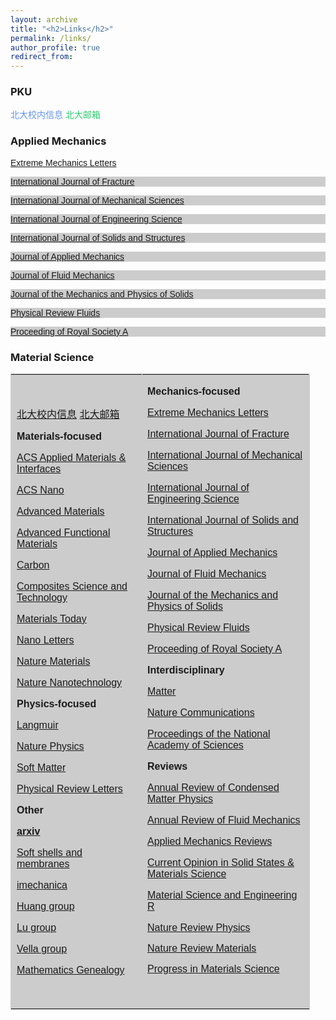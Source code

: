 ```yaml
---
layout: archive
title: "<h2>Links</h2>"
permalink: /links/
author_profile: true
redirect_from: 
---
```

<h3>PKU</h3>
<p style="text-align:left;"> <a href="https://portal.pku.edu.cn/portal2017/#/bizCenter?rand=0.22178454592736918" style="text-decoration:none;color:#6495ED;">北大校内信息</a> <a href="https://mail.pku.edu.cn/" style="text-decoration:none;color:#2ECC71;">北大邮箱</span></a>
</p>

<h3>Applied Mechanics</h3>
<p style="text-align:left;">
						<a href="https://www.sciencedirect.com/journal/extreme-mechanics-letters" target="_blank"><span style="font-family:Arial;">Extreme Mechanics Letters</span></a> 
					</p>
					<p style="text-align:left;background-color:#CCCCCC;">
						<a href="https://www.springer.com/journal/10704" target="_blank"><span style="font-family:Arial;">International Journal of Fracture</span></a> 
					</p>
					<p style="text-align:left;background-color:#CCCCCC;">
						<a href="https://www.journals.elsevier.com/international-journal-of-mechanical-sciences" target="_blank"><span style="font-family:Arial;">International Journal of Mechanical Sciences</span></a> 
					</p>
					<p style="text-align:left;background-color:#CCCCCC;">
						<a href="https://www.journals.elsevier.com/international-journal-of-engineering-science" target="_blank"><span style="font-family:Arial;">International Journal of Engineering Science</span></a> 
					</p>
					<p style="text-align:left;background-color:#CCCCCC;">
						<a href="https://www.journals.elsevier.com/international-journal-of-solids-and-structures" target="_blank"><span style="font-family:Arial;">International Journal of Solids and Structures</span></a> 
					</p>
					<p style="text-align:left;background-color:#CCCCCC;">
						<a href="https://asmedigitalcollection.asme.org/appliedmechanics" target="_blank"><span style="font-family:Arial;">Journal of Applied Mechanics</span></a> 
					</p>
					<p style="text-align:left;background-color:#CCCCCC;">
						<a href="https://www.cambridge.org/core/journals/journal-of-fluid-mechanics" target="_blank"><span style="font-family:Arial;">Journal of Fluid Mechanics</span></a><span style="font-family:&quot;line-height:1;"></span> 
					</p>
					<p style="text-align:left;background-color:#CCCCCC;">
						<a href="https://www.journals.elsevier.com/journal-of-the-mechanics-and-physics-of-solids" target="_blank"><span style="font-family:Arial;">Journal of the Mechanics and Physics of Solids</span></a> 
					</p>
					<p style="text-align:left;background-color:#CCCCCC;">
						<a href="https://journals.aps.org/prfluids/" target="_blank"><span style="font-family:Arial;">Physical Review Fluids</span></a> 
					</p>
					<p style="text-align:left;background-color:#CCCCCC;">
						<a href="https://royalsocietypublishing.org/journal/rspa" target="_blank"><span style="font-family:Arial;">Proceeding of Royal Society A</span></a> 
					</p>

<h3>Material Science</h3>

<p>
	<span style="font-family:Courier New;"> 
	<table style="width:95%;background-color:#CCCCCC;" cellpadding="2" cellspacing="0" border="1" bordercolor="#CCCCCC">
		<tbody>
			<tr>
				<td>
					<p style="text-align:left;">
						<span style="font-family:&quot;line-height:1;"><a href="https://portal.pku.edu.cn/portal2017/#/bizCenter?rand=0.22178454592736918" target="_blank"><span style="font-family:Arial;">北大校内信息</span></a><span style="font-family:Arial;">&nbsp;</span><a href="https://mail.pku.edu.cn/" target="_blank"><span style="font-family:Arial;">北大邮箱</span></a></span> 
					</p>
					<p style="text-align:left;">
						<strong><span style="font-family:Arial;">Materials-focused</span></strong> 
					</p>
					<p style="text-align:left;">
						<span style="font-family:&quot;"><a href="https://pubs.acs.org/journal/aamick" target="_blank"><span style="font-family:&quot;"><span style="font-family:Arial;">ACS Applied Materi</span><span style="font-family:Arial;">als &amp; Interfaces</span></span></a></span> 
					</p>
					<p style="text-align:left;">
						<a href="https://pubs.acs.org/journal/ancac3" target="_blank"><span style="font-family:Arial;">ACS Nano</span></a> 
					</p>
					<p style="text-align:left;">
						<a href="https://onlinelibrary.wiley.com/journal/15214095" target="_blank"><span style="font-family:Arial;">Advanced Materials</span></a> 
					</p>
					<p style="text-align:left;">
						<a href="https://onlinelibrary.wiley.com/toc/16163028/28/12" target="_blank"><span style="font-family:Arial;">Advanced Functional Materials</span></a> 
					</p>
					<p style="text-align:left;">
						<a href="https://www.journals.elsevier.com/carbon" target="_blank"><span style="font-family:Arial;">Carbon</span></a> 
					</p>
					<p style="text-align:left;">
						<a href="https://www.journals.elsevier.com/composites-science-and-technology" target="_blank"><span style="font-family:Arial;">Composites Science and Technology</span></a> 
					</p>
					<p style="text-align:left;">
						<a href="https://www.journals.elsevier.com/materials-today" target="_blank"><span style="font-family:Arial;">Materials Today</span></a> 
					</p>
					<p style="text-align:left;">
						<a href="https://pubs.acs.org/journal/nalefd" target="_blank"><span style="font-family:Arial;">Nano Letters</span></a><span style="font-family:Arial;">&nbsp;&nbsp;</span> 
					</p>
					<p style="text-align:left;">
						<span style="font-family:&quot;"><a href="https://www.nature.com/nmat/" target="_blank"><span style="font-family:Arial;">Nature Materials</span></a></span> 
					</p>
					<p style="text-align:left;">
						<span style="font-family:&quot;"><a href="https://www.nature.com/nnano/" target="_blank"><span style="font-family:Arial;">Nature Nanotechnology</span></a></span> 
					</p>
					<p style="text-align:left;">
						<span style="font-family:Arial;"><strong>Physics-focused</strong></span> 
					</p>
					<p style="text-align:left;">
						<a href="https://pubs.acs.org/journal/langd5" target="_blank"><span style="font-family:Arial;">Langmuir</span></a> 
					</p>
					<p style="text-align:left;">
						<a href="https://www.nature.com/nphys/" target="_blank"><span style="font-family:Arial;">Nature Physics</span></a> 
					</p>
					<p style="text-align:left;">
						<a href="https://pubs.rsc.org/en/journals/journalissues/sm#!recentarticles" target="_blank"><span style="font-family:Arial;">Soft Matter</span></a> 
					</p>
<span style="font-family:Courier New;"></span> 
					<p style="text-align:left;">
						<a href="https://journals.aps.org/prl/" target="_blank"><span style="font-family:Arial;">Physical Review Letters</span></a> 
					</p>
					<p style="text-align:left;">
						<b><span style="font-family:Arial;">Other</span></b> 
					</p>
					<p style="text-align:left;">
						<a href="https://arxiv.org/list/cond-mat/new" target="_blank"><span style="font-family:Arial;"><strong>arxiv</strong></span></a> 
					</p>
					<p style="text-align:left;">
						<a href="https://shellbuckling.com/presentations/softShellsMembranes/index.html" target="_blank"><span style="font-family:Arial;">Soft shells and membranes</span></a> 
					</p>
					<p style="text-align:left;">
						<a href="http://imechanica.org/" target="_blank"><span style="font-family:Arial;">imechanica</span></a><span style="font-family:&quot;line-height:1;"></span> 
					</p>
					<p style="text-align:left;">
						<a href="https://sites.utexas.edu/ruihuang/" target="_blank"><span style="font-family:Arial;">Huang gr</span><span style="font-family:Arial;">ou</span><span style="font-family:Arial;">p</span></a> 
					</p>
					<p style="text-align:left;">
						<a href="https://sites.utexas.edu/nanshulu/" target="_blank"><span style="font-family:Arial;">Lu group</span></a> 
					</p>
					<p style="text-align:left;">
						<a href="https://people.maths.ox.ac.uk/vella/" target="_blank"><span style="font-family:Arial;">Vella group</span></a> 
					</p>
					<p style="text-align:left;">
						<a href="https://www.mathgenealogy.org/id.php?id=269836" target="_blank"><span style="font-family:Arial;">Mathematics Genealogy</span></a> 
					</p>
				</td>
				<td>
					<p style="text-align:left;">
						<a href="https://arxiv.org/list/cond-mat/new" target="_blank"><span style="font-family:&quot;"></span></a><strong><span style="font-family:Arial;">Mechanics-focused</span></strong> 
					</p>
					<p style="text-align:left;">
						<a href="https://www.sciencedirect.com/journal/extreme-mechanics-letters" target="_blank"><span style="font-family:Arial;">Extreme Mechanics Letters</span></a> 
					</p>
					<p style="text-align:left;background-color:#CCCCCC;">
						<a href="https://www.springer.com/journal/10704" target="_blank"><span style="font-family:Arial;">International Journal of Fracture</span></a> 
					</p>
					<p style="text-align:left;background-color:#CCCCCC;">
						<a href="https://www.journals.elsevier.com/international-journal-of-mechanical-sciences" target="_blank"><span style="font-family:Arial;">International Journal of Mechanical Sciences</span></a> 
					</p>
					<p style="text-align:left;background-color:#CCCCCC;">
						<a href="https://www.journals.elsevier.com/international-journal-of-engineering-science" target="_blank"><span style="font-family:Arial;">International Journal of Engineering Science</span></a> 
					</p>
					<p style="text-align:left;background-color:#CCCCCC;">
						<a href="https://www.journals.elsevier.com/international-journal-of-solids-and-structures" target="_blank"><span style="font-family:Arial;">International Journal of Solids and Structures</span></a> 
					</p>
					<p style="text-align:left;background-color:#CCCCCC;">
						<a href="https://asmedigitalcollection.asme.org/appliedmechanics" target="_blank"><span style="font-family:Arial;">Journal of Applied Mechanics</span></a> 
					</p>
					<p style="text-align:left;background-color:#CCCCCC;">
						<a href="https://www.cambridge.org/core/journals/journal-of-fluid-mechanics" target="_blank"><span style="font-family:Arial;">Journal of Fluid Mechanics</span></a><span style="font-family:&quot;line-height:1;"></span> 
					</p>
					<p style="text-align:left;background-color:#CCCCCC;">
						<a href="https://www.journals.elsevier.com/journal-of-the-mechanics-and-physics-of-solids" target="_blank"><span style="font-family:Arial;">Journal of the Mechanics and Physics of Solids</span></a> 
					</p>
					<p style="text-align:left;background-color:#CCCCCC;">
						<a href="https://journals.aps.org/prfluids/" target="_blank"><span style="font-family:Arial;">Physical Review Fluids</span></a> 
					</p>
					<p style="text-align:left;background-color:#CCCCCC;">
						<a href="https://royalsocietypublishing.org/journal/rspa" target="_blank"><span style="font-family:Arial;">Proceeding of Royal Society A</span></a> 
					</p>
					<p style="text-align:left;background-color:#CCCCCC;">
						<strong><span style="font-family:Arial;">Interdisciplinary</span></strong> 
					</p>
					<p style="text-align:left;background-color:#CCCCCC;">
						<a href="https://www.cell.com/matter/newarticles" target="_blank"><span style="font-family:Arial;">Matter</span></a><span style="font-family:Times New Roman;"></span> 
					</p>
					<p style="text-align:left;background-color:#CCCCCC;">
						<a href="https://www.nature.com/ncomms/" target="_blank"><span style="font-family:Arial;">Nature Communications</span></a> 
					</p>
					<p style="text-align:left;background-color:#CCCCCC;">
						<a href="https://www.pnas.org/" target="_blank"><span style="font-family:Arial;">Proceedings of the National Academy of Sciences</span></a> 
					</p>
					<p style="text-align:left;background-color:#CCCCCC;">
						<strong><span style="font-family:Arial;">Reviews</span></strong> 
					</p>
					<p style="text-align:left;background-color:#CCCCCC;">
						<a href="https://www.annualreviews.org/journal/conmatphys" target="_blank"><span style="font-family:Arial;">Annual Review of Condensed Matter Physics</span></a> 
					</p>
					<p style="text-align:left;background-color:#CCCCCC;">
						<span style="background-color:#CCCCCC;"><a href="https://www.annualreviews.org/journal/fluid" target="_blank"><span style="font-family:Arial;">Annual Review of Fluid Mechanics</span></a></span><span style="font-family:Times New Roman;"></span> 
					</p>
					<p style="text-align:left;background-color:#CCCCCC;">
						<a href="https://asmedigitalcollection.asme.org/appliedmechanicsreviews" target="_blank"><span style="font-family:Arial;">Applied Mechanics Reviews</span></a> 
					</p>
					<p style="text-align:left;background-color:#CCCCCC;">
						<a href="https://www.journals.elsevier.com/current-opinion-in-solid-state-and-materials-science" target="_blank"><span style="font-family:Arial;">Current Opinion in Solid States &amp; Materials Science</span></a> 
					</p>
					<p style="text-align:left;background-color:#CCCCCC;">
						<a href="https://www.journals.elsevier.com/materials-science-and-engineering-r-reports" target="_blank"><span style="font-family:Arial;">Material Science and Engineering R</span></a> 
					</p>
					<p style="text-align:left;background-color:#CCCCCC;">
						<a href="https://www.nature.com/natrevphys/" target="_blank"><span style="font-family:Arial;">Nature Review Physics</span></a> 
					</p>
					<p style="text-align:left;background-color:#CCCCCC;">
						<a href="https://www.nature.com/natrevmats/" target="_blank"><span style="font-family:Arial;"><span style="line-height:1;font-family:Arial;">Nature Review Materials</span></span></a> 
					</p>
					<p style="text-align:left;background-color:#CCCCCC;">
						<a href="https://www.journals.elsevier.com/progress-in-materials-science" target="_blank"><span style="font-family:Arial;">Progress in Materials Science</span></a> 
					</p>
					<p>
						<br />
					</p>
				</td>
			</tr>
		</tbody>
	</table>
<br />
</span> 
</p>